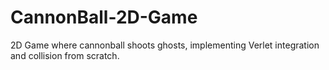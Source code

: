 # CannonBall-2D-Game
2D Game where cannonball shoots ghosts, implementing Verlet integration and collision from scratch.
